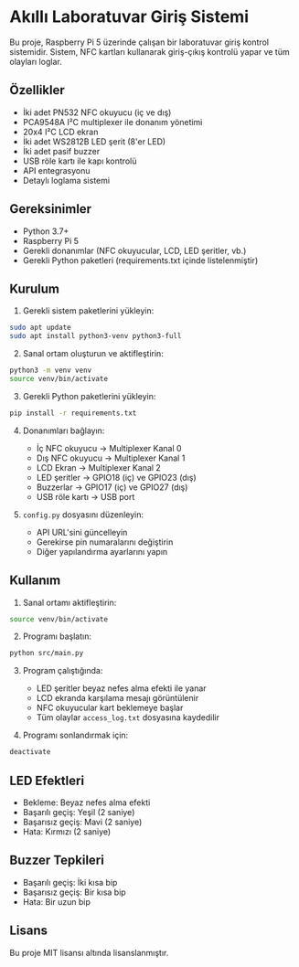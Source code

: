 # Akıllı Laboratuvar Giriş Sistemi

Bu proje, Raspberry Pi 5 üzerinde çalışan bir laboratuvar giriş kontrol sistemidir. Sistem, NFC kartları kullanarak giriş-çıkış kontrolü yapar ve tüm olayları loglar.

## Özellikler

- İki adet PN532 NFC okuyucu (iç ve dış)
- PCA9548A I²C multiplexer ile donanım yönetimi
- 20x4 I²C LCD ekran
- İki adet WS2812B LED şerit (8'er LED)
- İki adet pasif buzzer
- USB röle kartı ile kapı kontrolü
- API entegrasyonu
- Detaylı loglama sistemi

## Gereksinimler

- Python 3.7+
- Raspberry Pi 5
- Gerekli donanımlar (NFC okuyucular, LCD, LED şeritler, vb.)
- Gerekli Python paketleri (requirements.txt içinde listelenmiştir)

## Kurulum

1. Gerekli sistem paketlerini yükleyin:
```bash
sudo apt update
sudo apt install python3-venv python3-full
```

2. Sanal ortam oluşturun ve aktifleştirin:
```bash
python3 -m venv venv
source venv/bin/activate
```

3. Gerekli Python paketlerini yükleyin:
```bash
pip install -r requirements.txt
```

4. Donanımları bağlayın:
   - İç NFC okuyucu -> Multiplexer Kanal 0
   - Dış NFC okuyucu -> Multiplexer Kanal 1
   - LCD Ekran -> Multiplexer Kanal 2
   - LED şeritler -> GPIO18 (iç) ve GPIO23 (dış)
   - Buzzerlar -> GPIO17 (iç) ve GPIO27 (dış)
   - USB röle kartı -> USB port

5. `config.py` dosyasını düzenleyin:
   - API URL'sini güncelleyin
   - Gerekirse pin numaralarını değiştirin
   - Diğer yapılandırma ayarlarını yapın

## Kullanım

1. Sanal ortamı aktifleştirin:
```bash
source venv/bin/activate
```

2. Programı başlatın:
```bash
python src/main.py
```

3. Program çalıştığında:
   - LED şeritler beyaz nefes alma efekti ile yanar
   - LCD ekranda karşılama mesajı görüntülenir
   - NFC okuyucular kart beklemeye başlar
   - Tüm olaylar `access_log.txt` dosyasına kaydedilir

4. Programı sonlandırmak için:
```bash
deactivate
```

## LED Efektleri

- Bekleme: Beyaz nefes alma efekti
- Başarılı geçiş: Yeşil (2 saniye)
- Başarısız geçiş: Mavi (2 saniye)
- Hata: Kırmızı (2 saniye)

## Buzzer Tepkileri

- Başarılı geçiş: İki kısa bip
- Başarısız geçiş: Bir kısa bip
- Hata: Bir uzun bip

## Lisans

Bu proje MIT lisansı altında lisanslanmıştır. 